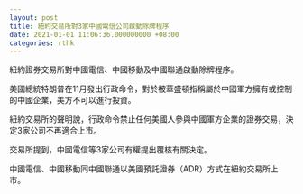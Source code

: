 ```yaml
---
layout: post
title: 紐約交易所對3家中國電信公司啟動除牌程序
date: 2021-01-01 11:06:36.000000000 +08:00
categories: rthk
---
```


紐約證券交易所對中國電信、中國移動及中國聯通啟動除牌程序。

美國總統特朗普在11月發出行政命令，對於被華盛頓指稱屬於中國軍方擁有或控制的中國企業，美方不可以進行投資。

紐約交易所的聲明說，行政命令禁止任何美國人參與中國軍方企業的證券交易，決定3家公司不再適合上市。

交易所提到，中國電信等3家公司有權提出覆核有關決定。

中國電信、中國移動同中國聯通以美國預託證券（ADR）方式在紐約交易所上市。
